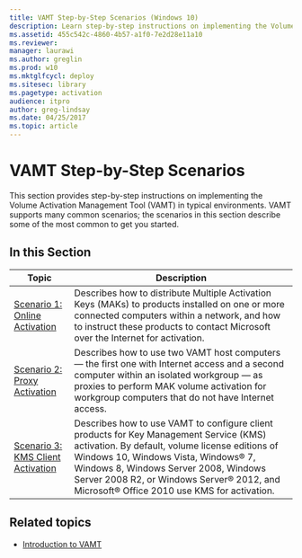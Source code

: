```yaml
---
title: VAMT Step-by-Step Scenarios (Windows 10)
description: Learn step-by-step instructions on implementing the Volume Activation Management Tool (VAMT) in typical environments.
ms.assetid: 455c542c-4860-4b57-a1f0-7e2d28e11a10
ms.reviewer: 
manager: laurawi
ms.author: greglin
ms.prod: w10
ms.mktglfcycl: deploy
ms.sitesec: library
ms.pagetype: activation
audience: itpro
author: greg-lindsay
ms.date: 04/25/2017
ms.topic: article
---
```


# VAMT Step-by-Step Scenarios

This section provides step-by-step instructions on implementing the Volume Activation Management Tool (VAMT) in typical environments. VAMT supports many common scenarios; the scenarios in this section describe some of the most common to get you started.

## In this Section

|Topic |Description |
|------|------------|
|[Scenario 1: Online Activation](scenario-online-activation-vamt.md) |Describes how to distribute Multiple Activation Keys (MAKs) to products installed on one or more connected computers within a network, and how to instruct these products to contact Microsoft over the Internet for activation. |
|[Scenario 2: Proxy Activation](scenario-proxy-activation-vamt.md) |Describes how to use two VAMT host computers — the first one with Internet access and a second computer within an isolated workgroup — as proxies to perform MAK volume activation for workgroup computers that do not have Internet access. |
|[Scenario 3: KMS Client Activation](scenario-kms-activation-vamt.md) |Describes how to use VAMT to configure client products for Key Management Service (KMS) activation. By default, volume license editions of Windows 10, Windows Vista, Windows® 7, Windows 8, Windows Server 2008, Windows Server 2008 R2, or Windows Server® 2012, and Microsoft® Office 2010 use KMS for activation. |

## Related topics
- [Introduction to VAMT](introduction-vamt.md)
 
 
